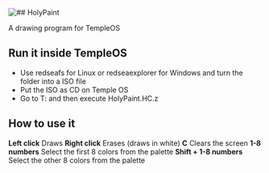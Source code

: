 ![## HolyPaint](https://i.imgur.com/IVlsl71.png)

A drawing program for TempleOS

## Run it inside TempleOS
* Use redseafs for Linux or redseaexplorer for Windows and turn the folder into a ISO file
* Put the ISO as CD on Temple OS
* Go to T: and then execute HolyPaint.HC.z

## How to use it
**Left click** Draws
**Right click** Erases (draws in white)
**C** Clears the screen
**1-8 numbers** Select the first 8 colors from the palette
**Shift + 1-8 numbers** Select the other 8 colors from the palette
